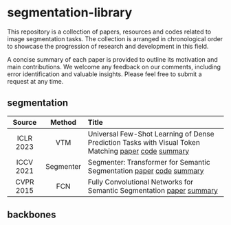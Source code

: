 # segmentation-library

This repository is a collection of papers, resources and codes related to image segmentation tasks. The collection is arranged in chronological order to showcase the progression of research and development in this field.

A concise summary of each paper is provided to outline its motivation and main contributions. We welcome any feedback on our comments, including error identification and valuable insights. Please feel free to submit a request at any time.

## segmentation

| Source | Method | Title |
|:------:|:------:|:----- |
| ICLR 2023 | VTM | Universal Few-Shot Learning of Dense Prediction Tasks with Visual Token Matching [paper](https://openreview.net/pdf?id=88nT0j5jAn) [code](https://github.com/GitGyun/visual_token_matching) [summary](https://github.com/lianzheng-research/segmentation-library/blob/main/2023/iclr-2023-vtm) | 
| ICCV 2021 | Segmenter | Segmenter: Transformer for Semantic Segmentation [paper](https://openaccess.thecvf.com/content/ICCV2021/papers/Strudel_Segmenter_Transformer_for_Semantic_Segmentation_ICCV_2021_paper.pdf) [code](https://github.com/rstrudel/segmenter) [summary](https://github.com/lianzheng-research/segmentation-library/blob/main/2021/iccv-2021-segmenter.md) | 
| CVPR 2015 | FCN | Fully Convolutional Networks for Semantic Segmentation [paper](https://openaccess.thecvf.com/content_cvpr_2015/papers/Long_Fully_Convolutional_Networks_2015_CVPR_paper.pdf) [summary](https://github.com/lianzheng-research/segmentation-library/blob/main/2015/cvpr-2015-fcn.md) |

## backbones










